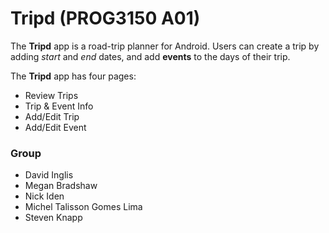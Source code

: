 # Tripd (PROG3150 A01)
The **Tripd** app is a road-trip planner for Android. Users can create a trip by adding *start* and *end* dates, and add **events** to the days of their trip.

The **Tripd** app has four pages:
* Review Trips
* Trip & Event Info
* Add/Edit Trip
* Add/Edit Event


### Group
* David Inglis
* Megan Bradshaw
* Nick Iden
* Michel Talisson Gomes Lima
* Steven Knapp
